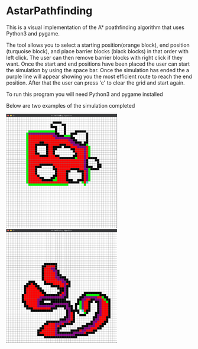 # AstarPathfinding

This is a visual implementation of the A* poathfinding algorithm that uses Python3 and pygame.

The tool allows you to select a starting position(orange block), end position (turquoise block), and place barrier blocks (black blocks) in that order with left click. The user can then remove barrier blocks with right click if they want. Once the start and end positions have been placed the user can start the simulation by using the space bar. Once the simulation has ended the a purple line will appear showing you the most efficient route to reach the end position. After that the user can press 'c' to clear the grid and start again.

To run this program you will need Python3 and pygame installed

Below are two examples of the simulation completed

<img src="images/pathfinder.png" width="300">
<img src="images/pathfinder2.png" width="300">
